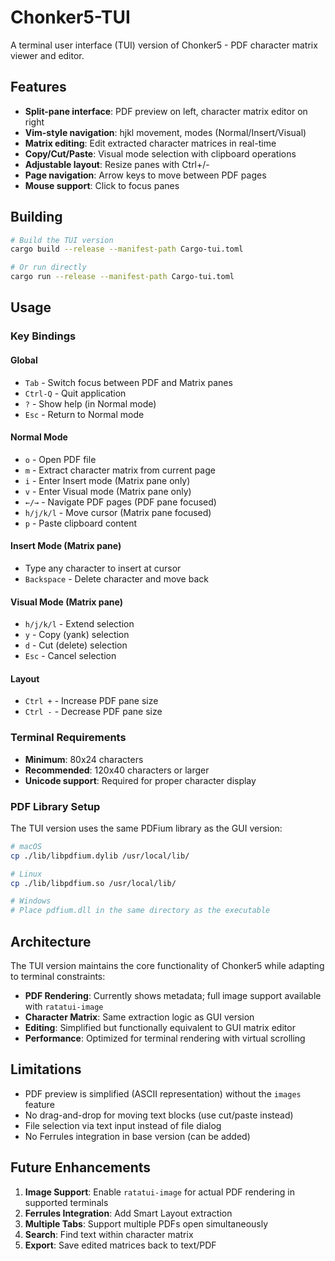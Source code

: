 # Chonker5-TUI

A terminal user interface (TUI) version of Chonker5 - PDF character matrix viewer and editor.

## Features

- **Split-pane interface**: PDF preview on left, character matrix editor on right
- **Vim-style navigation**: hjkl movement, modes (Normal/Insert/Visual)
- **Matrix editing**: Edit extracted character matrices in real-time
- **Copy/Cut/Paste**: Visual mode selection with clipboard operations
- **Adjustable layout**: Resize panes with Ctrl+/- 
- **Page navigation**: Arrow keys to move between PDF pages
- **Mouse support**: Click to focus panes

## Building

```bash
# Build the TUI version
cargo build --release --manifest-path Cargo-tui.toml

# Or run directly
cargo run --release --manifest-path Cargo-tui.toml
```

## Usage

### Key Bindings

#### Global
- `Tab` - Switch focus between PDF and Matrix panes
- `Ctrl-Q` - Quit application
- `?` - Show help (in Normal mode)
- `Esc` - Return to Normal mode

#### Normal Mode
- `o` - Open PDF file
- `m` - Extract character matrix from current page
- `i` - Enter Insert mode (Matrix pane only)
- `v` - Enter Visual mode (Matrix pane only)
- `←/→` - Navigate PDF pages (PDF pane focused)
- `h/j/k/l` - Move cursor (Matrix pane focused)
- `p` - Paste clipboard content

#### Insert Mode (Matrix pane)
- Type any character to insert at cursor
- `Backspace` - Delete character and move back

#### Visual Mode (Matrix pane)
- `h/j/k/l` - Extend selection
- `y` - Copy (yank) selection
- `d` - Cut (delete) selection
- `Esc` - Cancel selection

#### Layout
- `Ctrl +` - Increase PDF pane size
- `Ctrl -` - Decrease PDF pane size

### Terminal Requirements

- **Minimum**: 80x24 characters
- **Recommended**: 120x40 characters or larger
- **Unicode support**: Required for proper character display

### PDF Library Setup

The TUI version uses the same PDFium library as the GUI version:

```bash
# macOS
cp ./lib/libpdfium.dylib /usr/local/lib/

# Linux
cp ./lib/libpdfium.so /usr/local/lib/

# Windows
# Place pdfium.dll in the same directory as the executable
```

## Architecture

The TUI version maintains the core functionality of Chonker5 while adapting to terminal constraints:

- **PDF Rendering**: Currently shows metadata; full image support available with `ratatui-image`
- **Character Matrix**: Same extraction logic as GUI version
- **Editing**: Simplified but functionally equivalent to GUI matrix editor
- **Performance**: Optimized for terminal rendering with virtual scrolling

## Limitations

- PDF preview is simplified (ASCII representation) without the `images` feature
- No drag-and-drop for moving text blocks (use cut/paste instead)
- File selection via text input instead of file dialog
- No Ferrules integration in base version (can be added)

## Future Enhancements

1. **Image Support**: Enable `ratatui-image` for actual PDF rendering in supported terminals
2. **Ferrules Integration**: Add Smart Layout extraction 
3. **Multiple Tabs**: Support multiple PDFs open simultaneously
4. **Search**: Find text within character matrix
5. **Export**: Save edited matrices back to text/PDF